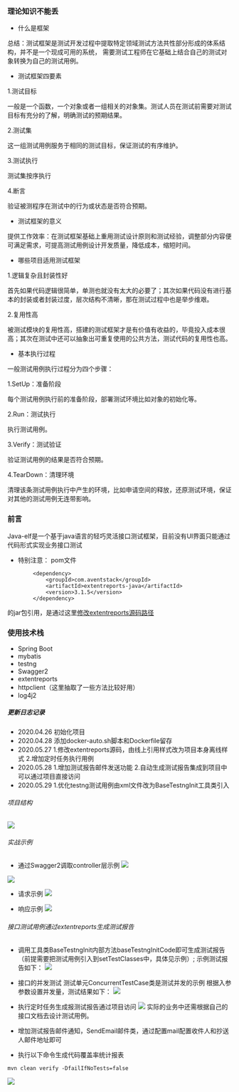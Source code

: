 
### 理论知识不能丢

- 什么是框架

总结：测试框架是测试开发过程中提取特定领域测试方法共性部分形成的体系结构，并不是一个现成可用的系统，
需要测试工程师在它基础上结合自己的测试对象转换为自己的测试用例。

- 测试框架四要素

1.测试目标

一般是一个函数，一个对象或者一组相关的对象集。测试人员在测试前需要对测试目标有充分的了解，明确测试的预期结果。

2.测试集

这一组测试用例服务于相同的测试目标，保证测试的有序维护。

3.测试执行

测试集按序执行

4.断言

验证被测程序在测试中的行为或状态是否符合预期。

- 测试框架的意义

提供工作效率：在测试框架基础上重用测试设计原则和测试经验，调整部分内容便可满足需求，可提高测试用例设计开发质量，降低成本，缩短时间。

- 哪些项目适用测试框架

1.逻辑复杂且封装性好

首先如果代码逻辑很简单，单测也就没有太大的必要了；其次如果代码没有进行基本的封装或者封装过度，层次结构不清晰，那在测试过程中也是举步维艰。

2.复用性高

被测试模块的复用性高，搭建的测试框架才是有价值有收益的，毕竟投入成本很高；其次在测试中还可以抽象出可重复使用的公共方法，测试代码的复用性也高。

- 基本执行过程

一般测试用例执行过程分为四个步骤：

1.SetUp：准备阶段

每个测试用例执行前的准备阶段，部署测试环境比如对象的初始化等。

2.Run：测试执行

执行测试用例。

3.Verify：测试验证

验证测试用例的结果是否符合预期。

4.TearDown：清理环境

清理该条测试用例执行中产生的环境，比如申请空间的释放，还原测试环境，保证对其他的测试用例无连带影响。

### 前言
Java-elf是一个基于java语言的轻巧灵活接口测试框架，目前没有UI界面只能通过代码形式实现业务接口测试
- 特别注意：
pom文件
```
        <dependency>
            <groupId>com.aventstack</groupId>
            <artifactId>extentreports-java</artifactId>
            <version>3.1.5</version>
        </dependency>
```
的jar包引用，是通过这里[修改extentreports源码路径](https://github.com/rootczy/extentreports)
### 使用技术栈

- Spring Boot 
- mybatis
- testng
- Swagger2
- extentreports
- httpclient（这里抽取了一些方法比较好用）
- log4j2

##### 更新日志记录
- 2020.04.26 初始化项目
- 2020.04.28 添加docker-auto.sh脚本和Dockerfile留存
- 2020.05.27 1.修改extentreports源码，由线上引用样式改为项目本身离线样式
             2.增加定时任务执行用例
- 2020.05.28 1.增加测试报告邮件发送功能
             2.自动生成测试报告集成到项目中可以通过项目直接访问
- 2020.05.29 1.优化testng测试用例由xml文件改为BaseTestngInit工具类引入
             
###### 项目结构
![](https://upload-images.jianshu.io/upload_images/16753854-0e897d6647a42a5a.png?imageMogr2/auto-orient/strip%7CimageView2/2/w/1240)

###### 实战示例
- 通过Swagger2调取controller层示例
![](https://upload-images.jianshu.io/upload_images/16753854-e239c05f3564353b.png?imageMogr2/auto-orient/strip%7CimageView2/2/w/1240)

 ![](https://upload-images.jianshu.io/upload_images/16753854-c3e270a0b7dcb0ee.png?imageMogr2/auto-orient/strip%7CimageView2/2/w/1240)

- 请求示例
![](https://upload-images.jianshu.io/upload_images/16753854-4432d0d4eb1bf723.png?imageMogr2/auto-orient/strip%7CimageView2/2/w/1240)

- 响应示例
![](https://upload-images.jianshu.io/upload_images/16753854-a8f059d6b571d518.png?imageMogr2/auto-orient/strip%7CimageView2/2/w/1240)

###### 接口测试用例通过extentreports生成测试报告
- 调用工具类BaseTestngInit内部方法baseTestngInitCode即可生成测试报告（前提需要把测试用例引入到setTestClasses中，具体见示例）;
示例测试报告如下：
![](https://upload-images.jianshu.io/upload_images/16753854-e0595fd9f2e982b6.png?imageMogr2/auto-orient/strip%7CimageView2/2/w/1240)
- 接口的并发测试
测试单元ConcurrentTestCase类是测试并发的示例
根据入参参数设置并发量，测试结果如下：
![](https://upload-images.jianshu.io/upload_images/16753854-40827876db033744.png?imageMogr2/auto-orient/strip%7CimageView2/2/w/1240)

- 执行定时任务生成报测试报告通过项目访问
![](https://upload-images.jianshu.io/upload_images/16753854-c2fd17fc6c3546ad.png?imageMogr2/auto-orient/strip%7CimageView2/2/w/1240)
实际的业务中还需根据自己的接口文档去设计测试用例。

- 增加测试报告邮件通知，SendEmail邮件类，通过配置mail配置收件人和抄送人邮件地址即可

- 执行以下命令生成代码覆盖率统计报表

```
mvn clean verify -DfailIfNoTests=false
```
![](https://upload-images.jianshu.io/upload_images/16753854-147dbb2b1173cc8c.png?imageMogr2/auto-orient/strip%7CimageView2/2/w/1240)





